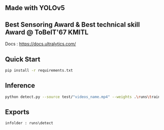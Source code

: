 ## Made with YOLOv5

## Best Sensoring Award & Best technical skill Award @ ToBeIT'67 KMITL

Docs : https://docs.ultralytics.com/

## Quick Start

```bash
pip install -r requirements.txt
```

## Inference

```bash
python detect.py --source test/"videos_name.mp4" --weights .\runs\train\exp\weights\best.pt --conf 0.25
```

## Exports

```
infolder : runs\detect
```
